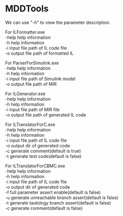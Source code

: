 # MDDTools
We can use "-h" to view the parameter description.

For ILFormatter.exe  
-help	help information  
-h		help information  
-i 		input file path of IL code file  
-o		output file path of formatted IL  

For ParserForSimulink.exe  
-help	help information  
-h		help information  
-i		input file path of Simulink model  
-o		output file path of MIR  

For ILGenerator.exe  
-help	help information  
-h		help information  
-i		input file path of MIR file  
-o		output file path of generated IL code  

For ILTranslatorForC.exe  
-help	help information  
-h		help information  
-i		input file path of IL code file  
-o		output dir of generated code  
-c		generate comment(default is true)  
-t		generate test code(default is false)  

For ILTranslatorForCBMC.exe  
-help	help information  
-h		help information  
-i		input file path of IL code file  
-o		output dir of generated code  
-f		full parameter assert enable(default is false)  
-u		generate unreachable branch assert(default is false)  
-t		generate tautology branch assert(default is false)  
-c		generate comment(default is false)  
